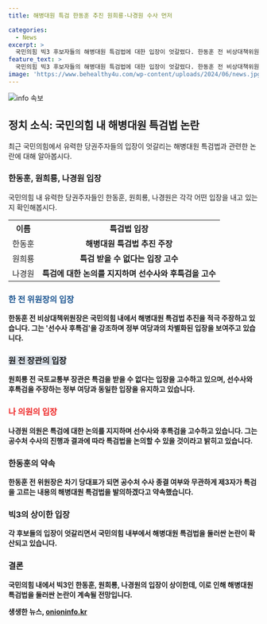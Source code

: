 ```yaml
---
title: 해병대원 특검 한동훈 추진 원희룡·나경원 수사 먼저

categories:
  - News
excerpt: >
  국민의힘 빅3 후보자들의 해병대원 특검법에 대한 입장이 엇갈렸다. 한동훈 전 비상대책위원장은 특검법 추진을 주장하며 국민의힘의 차별화에 나섰고, 반면 원희룡 전 국토교통부 장관과 나경원 의원은 특검을 받을 수 없다는 입장을 고수했다. 또한, 세 후보는 김건희 여사 특검법에도 반대 입장을 밝혔지만, 한 전 위원장은 차기 당대표로 선출되면 특별감찰관 추진과 제2부속실 설치를 강력히 요구하겠다고 밝혔다. 이에 대해 원 전 장관과 나 의원은 선 수사·후 특검을 지지하는 정부 여당과 동일한 입장을 유지하며 친윤 후보로서 입지를 다지는 전략을 펼치고 있다.
feature_text: >
  국민의힘 빅3 후보자들의 해병대원 특검법에 대한 입장이 엇갈렸다. 한동훈 전 비상대책위원장은 특검법 추진을 주장하며 국민의힘의 차별화에 나섰고, 반면 원희룡 전 국토교통부 장관과 나경원 의원은 특검을 받을 수 없다는 입장을 고수했다. 또한, 세 후보는 김건희 여사 특검법에도 반대 입장을 밝혔지만, 한 전 위원장은 차기 당대표로 선출되면 특별감찰관 추진과 제2부속실 설치를 강력히 요구하겠다고 밝혔다. 이에 대해 원 전 장관과 나 의원은 선 수사·후 특검을 지지하는 정부 여당과 동일한 입장을 유지하며 친윤 후보로서 입지를 다지는 전략을 펼치고 있다.
image: 'https://www.behealthy4u.com/wp-content/uploads/2024/06/news.jpg'
---
```


<p><img src="https://www.behealthy4u.com/wp-content/uploads/2024/06/news.jpg" alt="info 속보" /></p>

<h2 data-ke-size="size26">정치 소식: 국민의힘 내 해병대원 특검법 논란</h2>

<p data-ke-size="size16">최근 국민의힘에서 유력한 당권주자들의 입장이 엇갈리는 해병대원 특검법과 관련한 논란에 대해 알아봅시다. </p>

<h3>한동훈, 원희룡, 나경원 입장</h3>

<p data-ke-size="size16">국민의힘 내 유력한 당권주자들인 한동훈, 원희룡, 나경원은 각각 어떤 입장을 내고 있는지 확인해봅시다.</p>

<table>
  <tr>
    <th>이름</th>
    <th>특검법 입장</th>
  </tr>
  <tr>
    <td>한동훈</td>
    <td style="text-align: center; height: 17px;"><b>해병대원 특검법 추진 주장</b></td>
  </tr>
  <tr>
    <td>원희룡</td>
    <td style="text-align: center; height: 17px;"><b>특검 받을 수 없다는 입장 고수</b></td>
  </tr>
  <tr>
    <td>나경원</td>
    <td style="text-align: center; height: 17px;"><b>특검에 대한 논의를 지지하며 선수사와 후특검을 고수</b></td>
  </tr>
</table>

<h3><b><span style="color: #1a5490;">한 전 위원장의 입장</span><b></h3>

<p data-ke-size="size16">한동훈 전 비상대책위원장은 국민의힘 내에서 해병대원 특검법 추진을 적극 주장하고 있습니다. 그는 '선수사 후특검'을 강조하며 정부 여당과의 차별화된 입장을 보여주고 있습니다.</p>

<h3><b><span style="background-color: #21538527;">원 전 장관의 입장</span><b></h3>

<p data-ke-size="size16">원희룡 전 국토교통부 장관은 특검을 받을 수 없다는 입장을 고수하고 있으며, 선수사와 후특검을 주장하는 정부 여당과 동일한 입장을 유지하고 있습니다.</p>

<h3><b><span style="color: #ee2323;">나 의원의 입장</span><b></h3>

<p data-ke-size="size16">나경원 의원은 특검에 대한 논의를 지지하며 선수사와 후특검을 고수하고 있습니다. 그는 공수처 수사의 진행과 결과에 따라 특검법을 논의할 수 있을 것이라고 밝히고 있습니다.</p>

<h3>한동훈의 약속</h3>

<p data-ke-size="size16">한동훈 전 위원장은 차기 당대표가 되면 공수처 수사 종결 여부와 무관하게 제3자가 특검을 고르는 내용의 해병대원 특검법을 발의하겠다고 약속했습니다.</p>

<h3>빅3의 상이한 입장</h3>

<p data-ke-size="size16">각 후보들의 입장이 엇갈리면서 국민의힘 내부에서 해병대원 특검법을 둘러싼 논란이 확산되고 있습니다.</p>

<h3>결론</h3>

<p data-ke-size="size16">국민의힘 내에서 빅3인 한동훈, 원희룡, 나경원의 입장이 상이한데, 이로 인해 해병대원 특검법을 둘러싼 논란이 계속될 전망입니다.</p>
생생한 뉴스, <a href="https://onioninfo.kr" rel="dofollow">onioninfo.kr</a>


